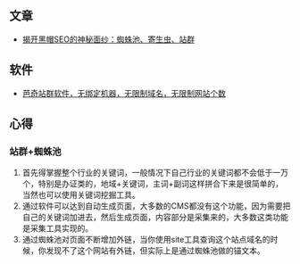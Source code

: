 ## 文章

* [揭开黑帽SEO的神秘面纱：蜘蛛池、寄生虫、站群](http://mt.sohu.com/20161107/n472504662.shtml)

## 软件

* [芭奇站群软件，无绑定机器，无限制域名，无限制网站个数](https://baqisoft.taobao.com/)

## 心得

### 站群+蜘蛛池

1. 首先得掌握整个行业的关键词，一般情况下自己行业的关键词都不会低于一万个，特别是办证类的，地域+关键词，主词+副词这样拼合下来是很简单的，当然也可以使用关键词挖掘工具。
2. 通过软件可以达到自动生成页面，大多数的CMS都没有这个功能，因为需要把自己的关键词加进去，然后生成页面，内容部分是采集来的，大多数这类功能是采集工具实现的。
3. 通过蜘蛛池对页面不断增加外链，当你使用site工具查询这个站点域名的时候，你发现不了这个网站有外链，但实际上是通过蜘蛛池做的锚文本。
